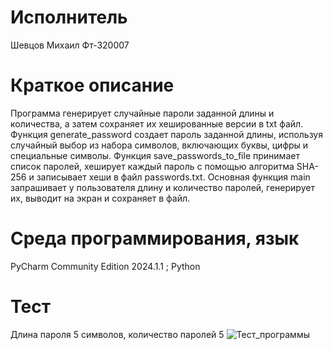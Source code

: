 # Исполнитель
Шевцов Михаил Фт-320007

# Краткое описание
Программа генерирует случайные пароли заданной длины и количества, а затем сохраняет их хешированные версии в txt файл. Функция generate_password создает пароль заданной длины, используя случайный выбор из набора символов, включающих буквы, цифры и специальные символы. Функция save_passwords_to_file принимает список паролей, хеширует каждый пароль с помощью алгоритма SHA-256 и записывает хеши в файл passwords.txt. Основная функция main запрашивает у пользователя длину и количество паролей, генерирует их, выводит на экран и сохраняет в файл.

# Среда программирования, язык
PyCharm Community Edition 2024.1.1 ; Python

# Тест
Длина пароля 5 символов, количество паролей 5
![Тест_программы](photo_2023-12-19_12-55-30.jpg)

